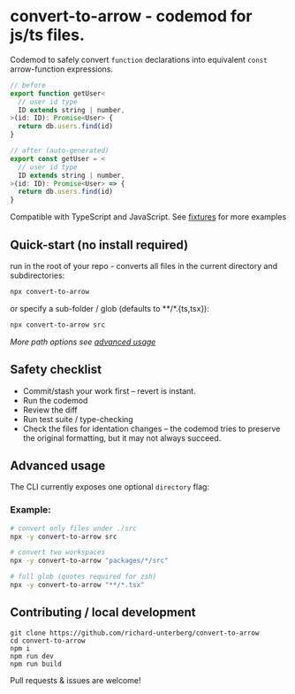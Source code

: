 # convert-to-arrow - codemod for js/ts files.

Codemod to safely convert `function` declarations into equivalent `const` arrow-function expressions.

```ts
// before
export function getUser<
  // user id type
  ID extends string | number,
>(id: ID): Promise<User> {
  return db.users.find(id)
}

// after (auto-generated)
export const getUser = <
  // user id type
  ID extends string | number,
>(id: ID): Promise<User> => {
  return db.users.find(id)
}
```

Compatible with TypeScript and JavaScript. See [fixtures](https://github.com/richard-unterberg/convert-to-arrow/blob/master/test/fixtures.ts) for more examples

## Quick-start (no install required)

run in the root of your repo - converts all files in the current directory and subdirectories:
```bash
npx convert-to-arrow
```

or specify a sub-folder / glob (defaults to **/*.{ts,tsx}):
```bash
npx convert-to-arrow src
```
*More path options see [advanced usage](#advanced-usage)*

## Safety checklist

- Commit/stash your work first – revert is instant.
- Run the codemod
- Review the diff
- Run test suite / type-checking
- Check the files for identation changes – the codemod tries to preserve the original formatting, but it may not always succeed.

## Advanced usage

The CLI currently exposes one optional `directory` flag:

### Example:
```bash
# convert only files under ./src
npx -y convert-to-arrow src

# convert two workspaces
npx -y convert-to-arrow "packages/*/src"

# full glob (quotes required for zsh)
npx -y convert-to-arrow "**/*.tsx"
```

## Contributing / local development

```
git clone https://github.com/richard-unterberg/convert-to-arrow
cd convert-to-arrow
npm i         
npm run dev    
npm run build  
```

Pull requests & issues are welcome!